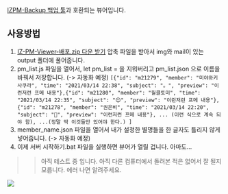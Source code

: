 [IZPM-Backup 백업 툴](https://github.com/mdsnins/IZPM-Backup)과 호환되는 뷰어입니다.

## 사용방법

1. [IZ-PM-Viewer-배포.zip 다운 받기](https://github.com/twinstae/izone-pm-viewer/raw/main/IZ-PM-Viewer-%EB%B0%B0%ED%8F%AC.zip)
압축 파일을 받아서 img와 mail이 있는 output 폴더에 풀어줍니다.
2. pm_list.js 파일을 열어서, let pm_list = 을 지워버리고 pm_list.json 으로 이름을 바꿔서 저장합니다. (-> 자동화 예정)
```[{"id": "m21279", "member": "미야와키 사쿠라", "time": "2021/03/14 22:38", "subject": "。", "preview": "이런저런 프메 내용"},{"id": "m21280", "member": "월클토미", "time": "2021/03/14 22:35", "subject": "😌", "preview": "이런저런 프메 내용"},{"id": "m21278", "member": "권은비", "time": "2021/03/14 22:20", "subject": "🥲", "preview": "이런저런 프메 내용"}, ... (이런 식으로 계속 되야 함), ...(정말 딱 이것들만 있어야 한다.) ]```
3. member_name.json 파일을 열어서 내가 설정한 별명들을 한 글자도 틀리지 않게 넣어줍니다. (-> 자동화 예정)
4. 이제 서버 시작하기.bat 파일을 실행하면 뷰어가 열릴 겁니다. 아마도...

>> 아직 테스트 중 입니다. 아직 다른 컴퓨터에서 돌려본 적은 없어서 잘 될지 모릅니다.
>> 에러 나면 알려주세요.

![](https://raw.githubusercontent.com/twinstae/izone-pm-viewer/main/%EA%B2%80%EC%83%89.png)
